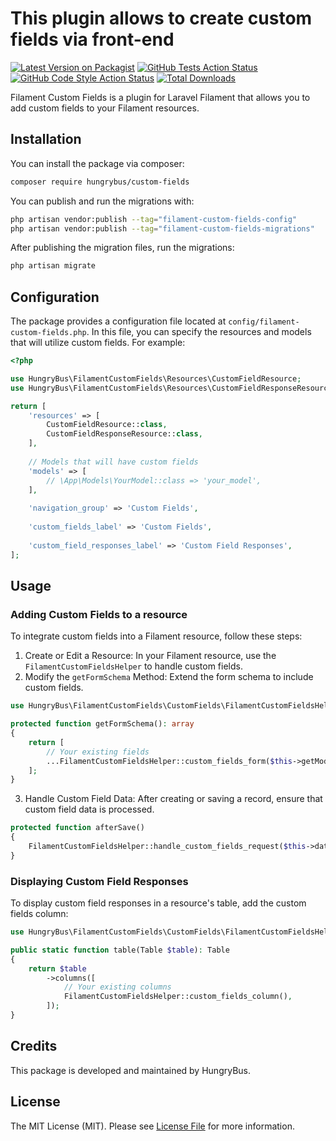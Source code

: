 # This plugin allows to create custom fields via front-end

[![Latest Version on Packagist](https://img.shields.io/packagist/v/hungrybus/custom-fields.svg?style=flat-square)](https://packagist.org/packages/hungrybus/custom-fields)
[![GitHub Tests Action Status](https://img.shields.io/github/actions/workflow/status/hungrybus/custom-fields/run-tests.yml?branch=main&label=tests&style=flat-square)](https://github.com/hungrybus/custom-fields/actions?query=workflow%3Arun-tests+branch%3Amain)
[![GitHub Code Style Action Status](https://img.shields.io/github/actions/workflow/status/hungrybus/custom-fields/fix-php-code-styling.yml?branch=main&label=code%20style&style=flat-square)](https://github.com/hungrybus/custom-fields/actions?query=workflow%3A"Fix+PHP+code+styling"+branch%3Amain)
[![Total Downloads](https://img.shields.io/packagist/dt/hungrybus/custom-fields.svg?style=flat-square)](https://packagist.org/packages/hungrybus/custom-fields)



Filament Custom Fields is a plugin for Laravel Filament that allows you to add custom fields to your Filament resources.

## Installation

You can install the package via composer:

```bash
composer require hungrybus/custom-fields
```

You can publish and run the migrations with:

```bash
php artisan vendor:publish --tag="filament-custom-fields-config"
php artisan vendor:publish --tag="filament-custom-fields-migrations"
```

After publishing the migration files, run the migrations:

```bash
php artisan migrate
```

## Configuration

The package provides a configuration file located at `config/filament-custom-fields.php`. 
In this file, you can specify the resources and models that will utilize custom fields. For example:

```php
<?php

use HungryBus\FilamentCustomFields\Resources\CustomFieldResource;
use HungryBus\FilamentCustomFields\Resources\CustomFieldResponseResource;

return [
    'resources' => [
        CustomFieldResource::class,
        CustomFieldResponseResource::class,
    ],
    
    // Models that will have custom fields
    'models' => [
        // \App\Models\YourModel::class => 'your_model',
    ],
    
    'navigation_group' => 'Custom Fields',
    
    'custom_fields_label' => 'Custom Fields',
    
    'custom_field_responses_label' => 'Custom Field Responses',
];
```
## Usage

### Adding Custom Fields to a resource

To integrate custom fields into a Filament resource, follow these steps:
1. Create or Edit a Resource: In your Filament resource, use the `FilamentCustomFieldsHelper` to handle custom fields.
2. Modify the `getFormSchema` Method: Extend the form schema to include custom fields.

```php
use HungryBus\FilamentCustomFields\CustomFields\FilamentCustomFieldsHelper;

protected function getFormSchema(): array
{
    return [
        // Your existing fields
        ...FilamentCustomFieldsHelper::custom_fields_form($this->getModel(), data_get($this->record, 'id')),
    ];
}
```

3. Handle Custom Field Data: After creating or saving a record, ensure that custom field data is processed.
```php
protected function afterSave()
{
    FilamentCustomFieldsHelper::handle_custom_fields_request($this->data, $this->getModel(), $this->record->id);
}
```

### Displaying Custom Field Responses
To display custom field responses in a resource's table, add the custom fields column:

```php
use HungryBus\FilamentCustomFields\CustomFields\FilamentCustomFieldsHelper;

public static function table(Table $table): Table
{
    return $table
        ->columns([
            // Your existing columns
            FilamentCustomFieldsHelper::custom_fields_column(),
        ]);
}
```

## Credits
This package is developed and maintained by HungryBus.

## License
The MIT License (MIT). Please see [License File](LICENSE.md) for more information.
```
